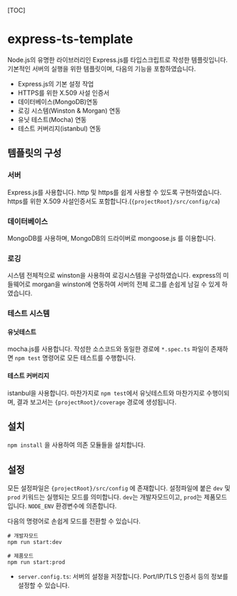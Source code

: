 [TOC]

# express-ts-template
Node.js의 유명한 라이브러리인 Express.js를 타입스크립트로 작성한 템플릿입니다.
기본적인 서버의 실행을 위한 템플릿이며, 다음의 기능을 포함하였습니다.
* Express.js의 기본 설정 작업
* HTTPS를 위한 X.509 사설 인증서
* 데이터베이스(MongoDB)연동
* 로깅 시스템(Winston & Morgan) 연동
* 유닛 테스트(Mocha) 연동
* 테스트 커버리지(istanbul) 연동

## 템플릿의 구성
### 서버
 Express.js를 사용합니다. http 및 https를 쉽게 사용할 수 있도록 구현하였습니다.
 https를 위한 X.509 사설인증서도 포함합니다.(`{projectRoot}/src/config/ca`)

### 데이터베이스
 MongoDB를 사용하며, MongoDB의 드라이버로 mongoose.js 를 이용합니다.

### 로깅
 시스템 전체적으로 winston을 사용하여 로깅시스템을 구성하였습니다. express의 미들웨어로 morgan을 winston에 연동하여 서버의 전체 로그를 손쉽게 남길 수 있게 하였습니다.

### 테스트 시스템
#### 유닛테스트
 mocha.js를 사용합니다. 작성한 소스코드와 동일한 경로에 `*.spec.ts` 파일이 존재하면 `npm test` 명령어로 모든 테스트를 수행합니다.

#### 테스트 커버리지
 istanbul을 사용합니다. 마찬가지로 `npm test`에서 유닛테스트와 마찬가지로 수행이되며, 결과 보고서는 `{projectRoot}/coverage` 경로에 생성됩니다.

## 설치
 `npm install` 을 사용하여 의존 모듈들을 설치합니다.

## 설정
 모든 설정파일은 `{projectRoot}/src/config` 에 존재합니다. 설정파일에 붙은 `dev` 및 `prod` 키워드는 실행되는 모드를 의미합니다.
 `dev`는 개발자모드이고, `prod`는 제품모드입니다. `NODE_ENV` 환경변수에 의존합니다.

 다음의 명령어로 손쉽게 모드를 전환할 수 있습니다.
 ```
 # 개발자모드
 npm run start:dev

 # 제품모드
 npm run start:prod
 ```

 * `server.config.ts`: 서버의 설정을 저장합니다. Port/IP/TLS 인증서 등의 정보를 설정할 수 있습니다.

